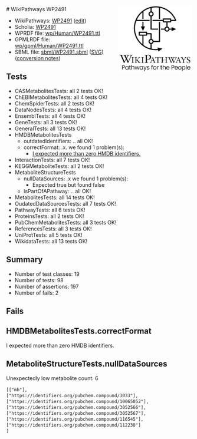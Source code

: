 <img style="float: right; width: 200px" src="../logo.png" />
# WikiPathways WP2491

* WikiPathways: [WP2491](https://new.wikipathways.org/instance/WP2491) ([edit](https://identifiers.org/wikipathways:WP2491))
* Scholia: [WP2491](https://scholia.toolforge.org/wikipathways/WP2491)
* WPRDF file: [wp/Human/WP2491.ttl](../wp/Human/WP2491.ttl)
* GPMLRDF file: [wp/gpml/Human/WP2491.ttl](../wp/gpml/Human/WP2491.ttl)
* SBML file: [sbml/WP2491.sbml](../sbml/WP2491.sbml) ([SVG](../sbml/WP2491.svg)) ([conversion notes](../sbml/WP2491.txt))

## Tests
* CASMetabolitesTests: all 2 tests OK!
* ChEBIMetabolitesTests: all 4 tests OK!
* ChemSpiderTests: all 2 tests OK!
* DataNodesTests: all 4 tests OK!
* EnsemblTests: all 4 tests OK!
* GeneTests: all 3 tests OK!
* GeneralTests: all 13 tests OK!
* HMDBMetabolitesTests
    * outdatedIdentifiers: .. all OK!
    * correctFormat: .x. we found 1 problem(s):
        * [I expected more than zero HMDB identifiers.](#ad154c1e)
* InteractionTests: all 7 tests OK!
* KEGGMetaboliteTests: all 2 tests OK!
* MetaboliteStructureTests
    * nullDataSources: .x we found 1 problem(s):
        * Expected true but found false
    * isPartOfAPathway: .. all OK!
* MetabolitesTests: all 14 tests OK!
* OudatedDataSourcesTests: all 7 tests OK!
* PathwayTests: all 6 tests OK!
* ProteinsTests: all 2 tests OK!
* PubChemMetabolitesTests: all 3 tests OK!
* ReferencesTests: all 3 tests OK!
* UniProtTests: all 5 tests OK!
* WikidataTests: all 13 tests OK!


## Summary

* Number of test classes: 19
* Number of tests: 98
* Number of assertions: 197
* Number of fails: 2

## Fails

<a name="ad154c1e" />

## HMDBMetabolitesTests.correctFormat

I expected more than zero HMDB identifiers.
<a name="d325af8c" />

## MetaboliteStructureTests.nullDataSources

Unexpectedly low metabolite count: 6
```
[["mb"],
["https://identifiers.org/pubchem.compound/3033"],
["https://identifiers.org/pubchem.compound/10065052"],
["https://identifiers.org/pubchem.compound/3052566"],
["https://identifiers.org/pubchem.compound/3052567"],
["https://identifiers.org/pubchem.compound/116545"],
["https://identifiers.org/pubchem.compound/112230"]
]
```

